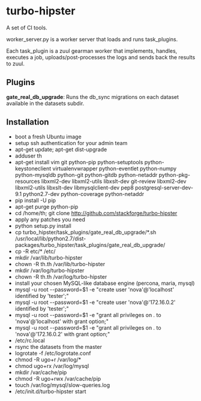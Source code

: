 turbo-hipster
=============

A set of CI tools.

worker_server.py is a worker server that loads and runs task_plugins.

Each task_plugin is a zuul gearman worker that implements, handles, executes a
job, uploads/post-processes the logs and sends back the results to zuul.

Plugins
-------

**gate_real_db_upgrade**:
Runs the db_sync migrations on each dataset available in the datasets subdir.

Installation
------------

* boot a fresh Ubuntu image
* setup ssh authentication for your admin team
* apt-get update; apt-get dist-upgrade
* adduser th
* apt-get install vim git python-pip python-setuptools python-keystoneclient virtualenvwrapper python-eventlet python-numpy python-mysqldb python-git python-gitdb python-netaddr python-pkg-resources libxml2-dev libxml2-utils libxslt-dev git-review libxml2-dev libxml2-utils libxslt-dev libmysqlclient-dev pep8 postgresql-server-dev-9.1 python2.7-dev python-coverage python-netaddr
* pip install -U pip 
* apt-get purge python-pip
* cd /home/th; git clone http://github.com/stackforge/turbo-hipster
* apply any patches you need
* python setup.py install
* cp turbo_hipster/task_plugins/gate_real_db_upgrade/*.sh /usr/local/lib/python2.7/dist-packages/turbo_hipster/task_plugins/gate_real_db_upgrade/
* cp -R etc/* /etc/
* mkdir /var/lib/turbo-hipster
* chown -R th.th /var/lib/turbo-hipster
* mkdir /var/log/turbo-hipster
* chown -R th.th /var/log/turbo-hipster
* install your chosen MySQL-like database engine (percona, maria, mysql)
* mysql -u root --password=$1 -e "create user 'nova'@'localhost' identified by 'tester';"
* mysql -u root --password=$1 -e "create user 'nova'@'172.16.0.2' identified by 'tester';"
* mysql -u root --password=$1 -e "grant all privileges on *.* to 'nova'@'localhost' with grant option;"
* mysql -u root --password=$1 -e "grant all privileges on *.* to 'nova'@'172.16.0.2' with grant option;"
* /etc/rc.local
* rsync the datasets from the master
* logrotate -f /etc/logrotate.conf
* chmod -R ugo+r /var/log/*
* chmod ugo+rx /var/log/mysql
* mkdir /var/cache/pip
* chmod -R ugo+rwx /var/cache/pip
* touch /var/log/mysql/slow-queries.log
* /etc/init.d/turbo-hipster start